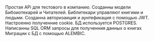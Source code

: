 Простая APi для тестового в компанию.
Созданны модели Бибоиотекарей и Читателей. Библитекари управляют книгими и людьми.
Созданна авторизаиция и аунтефикация с помощью JWT. Настроенно полученние cookie. 
БД используется POSTGRES. Написанны SQL ORM запросы для полученния данных о книгах
Миграции с БД с помощью ALEMBIC. 

